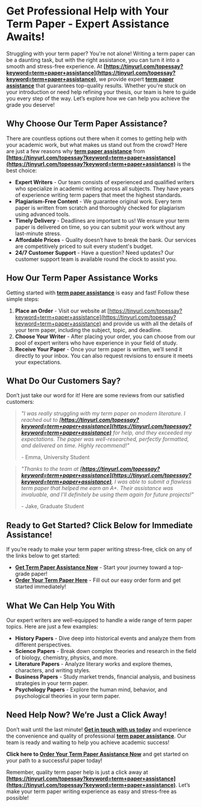 # Get Professional Help with Your Term Paper - Expert Assistance Awaits!

Struggling with your term paper? You're not alone! Writing a term paper can be a daunting task, but with the right assistance, you can turn it into a smooth and stress-free experience. At **[https://tinyurl.com/topessay?keyword=term+paper+assistance](https://tinyurl.com/topessay?keyword=term+paper+assistance)**, we provide expert **[term paper assistance](https://tinyurl.com/topessay?keyword=term+paper+assistance)** that guarantees top-quality results. Whether you're stuck on your introduction or need help refining your thesis, our team is here to guide you every step of the way. Let’s explore how we can help you achieve the grade you deserve!

## Why Choose Our Term Paper Assistance?

There are countless options out there when it comes to getting help with your academic work, but what makes us stand out from the crowd? Here are just a few reasons why **[term paper assistance](https://tinyurl.com/topessay?keyword=term+paper+assistance)** from **[https://tinyurl.com/topessay?keyword=term+paper+assistance](https://tinyurl.com/topessay?keyword=term+paper+assistance)** is the best choice:

- **Expert Writers** - Our team consists of experienced and qualified writers who specialize in academic writing across all subjects. They have years of experience writing term papers that meet the highest standards.
- **Plagiarism-Free Content** - We guarantee original work. Every term paper is written from scratch and thoroughly checked for plagiarism using advanced tools.
- **Timely Delivery** - Deadlines are important to us! We ensure your term paper is delivered on time, so you can submit your work without any last-minute stress.
- **Affordable Prices** - Quality doesn’t have to break the bank. Our services are competitively priced to suit every student's budget.
- **24/7 Customer Support** - Have a question? Need updates? Our customer support team is available round the clock to assist you.

## How Our Term Paper Assistance Works

Getting started with **[term paper assistance](https://tinyurl.com/topessay?keyword=term+paper+assistance)** is easy and fast! Follow these simple steps:

1. **Place an Order** - Visit our website at [https://tinyurl.com/topessay?keyword=term+paper+assistance](https://tinyurl.com/topessay?keyword=term+paper+assistance) and provide us with all the details of your term paper, including the subject, topic, and deadline.
2. **Choose Your Writer** - After placing your order, you can choose from our pool of expert writers who have experience in your field of study.
3. **Receive Your Paper** - Once your term paper is written, we’ll send it directly to your inbox. You can also request revisions to ensure it meets your expectations.

## What Do Our Customers Say?

Don’t just take our word for it! Here are some reviews from our satisfied customers:

> _"I was really struggling with my term paper on modern literature. I reached out to **[https://tinyurl.com/topessay?keyword=term+paper+assistance](https://tinyurl.com/topessay?keyword=term+paper+assistance)** for help, and they exceeded my expectations. The paper was well-researched, perfectly formatted, and delivered on time. Highly recommend!"_
> 
> <footer>- Emma, University Student</footer>

> _"Thanks to the team at **[https://tinyurl.com/topessay?keyword=term+paper+assistance](https://tinyurl.com/topessay?keyword=term+paper+assistance)**, I was able to submit a flawless term paper that helped me earn an A+. Their assistance was invaluable, and I’ll definitely be using them again for future projects!"_
> 
> <footer>- Jake, Graduate Student</footer>

## Ready to Get Started? Click Below for Immediate Assistance!

If you’re ready to make your term paper writing stress-free, click on any of the links below to get started:

- **[Get Term Paper Assistance Now](https://tinyurl.com/topessay?keyword=term+paper+assistance)** - Start your journey toward a top-grade paper!
- **[Order Your Term Paper Here](https://tinyurl.com/topessay?keyword=term+paper+assistance)** - Fill out our easy order form and get started immediately!

## What We Can Help You With

Our expert writers are well-equipped to handle a wide range of term paper topics. Here are just a few examples:

- **History Papers** - Dive deep into historical events and analyze them from different perspectives.
- **Science Papers** - Break down complex theories and research in the field of biology, chemistry, physics, and more.
- **Literature Papers** - Analyze literary works and explore themes, characters, and writing styles.
- **Business Papers** - Study market trends, financial analysis, and business strategies in your term paper.
- **Psychology Papers** - Explore the human mind, behavior, and psychological theories in your term paper.

## Need Help Now? We’re Just a Click Away!

Don’t wait until the last minute! **[Get in touch with us today](https://tinyurl.com/topessay?keyword=term+paper+assistance)** and experience the convenience and quality of professional **[term paper assistance](https://tinyurl.com/topessay?keyword=term+paper+assistance)**. Our team is ready and waiting to help you achieve academic success!

**Click here to [Order Your Term Paper Assistance Now](https://tinyurl.com/topessay?keyword=term+paper+assistance)** and get started on your path to a successful paper today!

Remember, quality term paper help is just a click away at **[https://tinyurl.com/topessay?keyword=term+paper+assistance](https://tinyurl.com/topessay?keyword=term+paper+assistance)**. Let’s make your term paper writing experience as easy and stress-free as possible!
